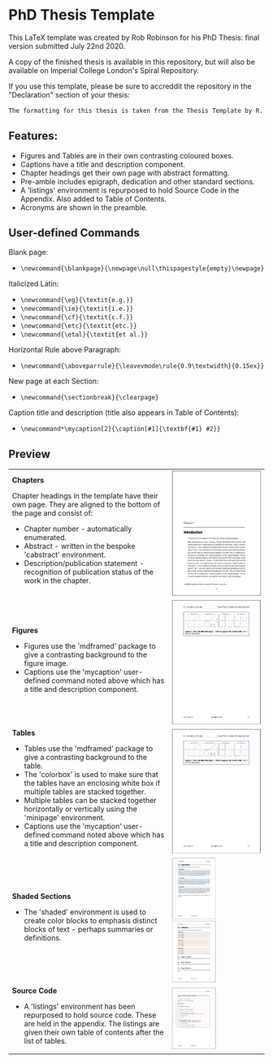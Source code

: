 # PhD Thesis Template

This LaTeX template was created by Rob Robinson for his PhD Thesis: final version submitted July 22nd 2020.

A copy of the finished thesis is available in this repository, but will also be available on Imperial College London's Spiral Repository.

If you use this template, please be sure to accreddit the repository in the "Declaration" section of your thesis:

```latex
The formatting for this thesis is taken from the Thesis Template by R. Robinson at \url{https://github.com/mlnotebook/thesis_template}.
```

## Features:

* Figures and Tables are in their own contrasting coloured boxes.
* Captions have a title and description component.
* Chapter headings get their own page with abstract formatting.
* Pre-amble includes epigraph, dedication and other standard sections.
* A 'listings' environment is repurposed to hold Source Code in the Appendix. Also added to Table of Contents.
* Acronyms are shown in the preamble.

## User-defined Commands

Blank page:
* `\newcommand{\blankpage}{\newpage\null\thispagestyle{empty}\newpage}`

Italicized Latin:
* `\newcommand{\eg}{\textit{e.g.}}`
* `\newcommand{\ie}{\textit{i.e.}}`
* `\newcommand{\cf}{\textit{c.f.}}`
* `\newcommand{\etc}{\textit{etc.}}`
* `\newcommand{\etal}{\textit{et al.}}`

Horizontal Rule above Paragraph:
* `\newcommand{\aboveparrule}{\leavevmode\rule{0.9\textwidth}{0.15ex}}`

New page at each Section:
* `\newcommand{\sectionbreak}{\clearpage}`

Caption title and description (title also appears in Table of Contents):
* `\newcommand*\mycaption[2]{\caption[#1]{\textbf{#1} #2}}`

## Preview

<table style="vertical-align: top;">
<tr>
<td>
<b>Chapters</b>

Chapter headings in the template have their own page. They are aligned to the bottom of the page and consist of:
<ul>
<li>Chapter number - automatically enumerated.</li>
<li>Abstract - written in the bespoke 'cabstract' environment.</li>
<li>Description/publication statement - recognition of publication status of the work in the chapter.</li>
</ul>

</td>
<td>
<img src="images/chapter_preview.png" style="width: 100%;" alt="Preview of Chapter Heading">
</td>
</tr>
<tr>
<td>
<b>Figures</b>

<ul>
<li>Figures use the 'mdframed' package to give a contrasting background to the figure image.</li>
<li>Captions use the 'mycaption' user-defined command noted above which has a title and description component.</li>
</ul>
</td>
<td>
    <img src="images/figure_preview.png" style="width: 100%;" alt="Preview of Figure">
</td>
</tr>
<tr>
<td>
<b>Tables</b>

<ul>
<li>Tables use the 'mdframed' package to give a contrasting background to the table.</li>
<li>The 'colorbox' is used to make sure that the tables have an enclosing white box if multiple tables are stacked together.</li>
<li>Multiple tables can be stacked together horizontally or vertically using the 'minipage' environment.</li>
<li>Captions use the 'mycaption' user-defined command noted above which has a title and description component.</li>
</ul>
</td>
<td>
<img src="images/figure_preview.png" style="width: 100%;" alt="Preview of Figure">
</td>
</tr>
<tr>
<td>
<b>Shaded Sections</b>

<ul>
<li>The 'shaded' environment is used to create color blocks to emphasis distinct blocks of text - perhaps summaries or definitions.</li>
</ul>
</td>
<td>
<img src="images/color_box_preview.png" style="width: 49%;" alt="Preview of Figure">
<img src="images/limitations_preview.png" style="width: 49%;" alt="Preview of Figure">
</td>
</tr>
<tr>
<td>
<b>Source Code</b>

<ul>
<li>A 'listings' environment has been repurposed to hold source code. These are held in the appendix. The listings are given their own table of contents after the list of tables.</li>
</ul>
</td>
<td>
<img src="images/listings_preview.png" style="width: 49%;" alt="Preview of Figure">
</td>
</tr>
</table>